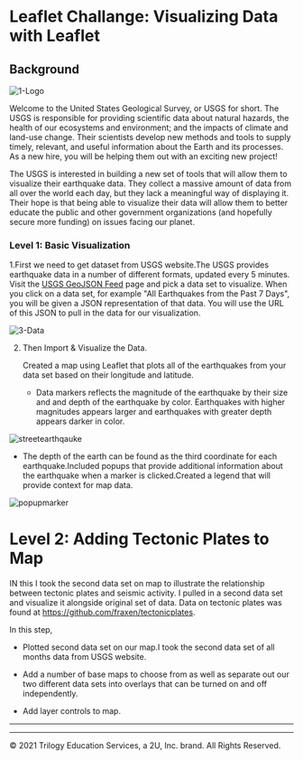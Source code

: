 # Leaflet Challange: Visualizing Data with Leaflet

## Background

![1-Logo](https://user-images.githubusercontent.com/81253160/138190137-605920d9-4b66-4c5f-9a3b-4ce395397f52.png)


Welcome to the United States Geological Survey, or USGS for short. The USGS is responsible for providing scientific data about natural hazards, the health of our ecosystems and environment; and the impacts of climate and land-use change. Their scientists develop new methods and tools to supply timely, relevant, and useful information about the Earth and its processes. As a new hire, you will be helping them out with an exciting new project!

The USGS is interested in building a new set of tools that will allow them to visualize their earthquake data. They collect a massive amount of data from all over the world each day, but they lack a meaningful way of displaying it. Their hope is that being able to visualize their data will allow them to better educate the public and other government organizations (and hopefully secure more funding) on issues facing our planet.


### Level 1: Basic Visualization

1.First we need to get dataset from USGS website.The USGS provides earthquake data in a number of different formats, updated every 5 minutes. Visit the [USGS GeoJSON Feed](http://earthquake.usgs.gov/earthquakes/feed/v1.0/geojson.php) page and pick a data set to visualize. When you click on a data set, for example "All Earthquakes from the Past 7 Days", you will be given a JSON representation of that data. You will use the URL of this JSON to pull in the data for our visualization.

![3-Data](https://user-images.githubusercontent.com/81253160/138190687-3df355e8-d422-4e74-b97d-91d659366513.png)

2. Then Import & Visualize the Data.

   Created a map using Leaflet that plots all of the earthquakes from your data set based on their longitude and latitude.

   * Data markers reflects the magnitude of the earthquake by their size and and depth of the earthquake by color. Earthquakes with higher magnitudes  appears larger and earthquakes with greater depth  appears darker in color.

![streetearthqauke](https://user-images.githubusercontent.com/81253160/138191128-2e1a4806-4e1b-4997-bed2-065995f4bfc4.png)

   * The depth of the earth can be found as the third coordinate for each earthquake.Included popups that provide additional information about the earthquake when a marker is clicked.Created a legend that will provide context for map data.

![popupmarker](https://user-images.githubusercontent.com/81253160/138191359-ba997ad9-d977-4d41-aefd-b0ec65651b14.png)


# Level 2: Adding Tectonic Plates to Map

IN this I took the second data set on map to illustrate the relationship between tectonic plates and seismic activity. I pulled in a second data set and visualize it alongside  original set of data. Data on tectonic plates was found at <https://github.com/fraxen/tectonicplates>.

In this step, 

* Plotted second data set on our map.I took the second data set of all months data from USGS website.

* Add a number of base maps to choose from as well as separate out our two different data sets into overlays that can be turned on and off independently.

* Add layer controls to map.

- - -


___
© 2021  Trilogy Education Services, a 2U, Inc. brand. All Rights Reserved.	
